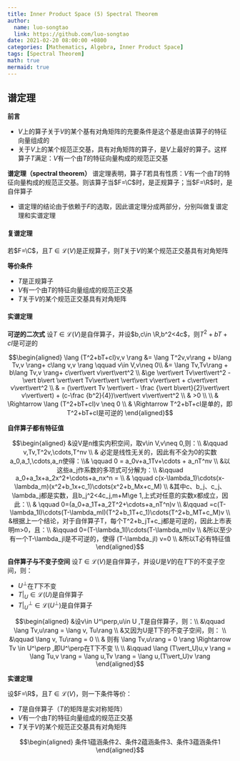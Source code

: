 ```yaml
---
title: Inner Product Space (5) Spectral Theorem
author:
  name: luo-songtao
  link: https://github.com/luo-songtao
date: 2021-02-20 08:00:00 +0800
categories: [Mathematics, Algebra, Inner Product Space]
tags: [Spectral Theorem]
math: true
mermaid: true
---
```



## 谱定理

**前言**	

- $V$上的算子关于$V$的某个基有对角矩阵的充要条件是这个基是由该算子的特征向量组成的
- 关于$V$上的某个规范正交基，具有对角矩阵的算子，是$V$上最好的算子。这样算子$T$满足：$V$有一个由$T$的特征向量构成的规范正交基

**谱定理（spectral theorem）** 谱定理表明，算子$T$若具有性质：$V$有一个由$T$的特征向量构成的规范正交基。则该算子当$F=\C$时，是正规算子；当$F=\R$时，是自伴算子

- 谱定理的结论由于依赖于$F$的选取，因此谱定理分成两部分，分别叫做复谱定理和实谱定理



#### 复谱定理

若$F=\C$，且$T\in \mathcal{L}(V)$是正规算子，则$T$关于$V$的某个规范正交基具有对角矩阵

**等价条件**

- $T$是正规算子
- $V$有一个由$T$的特征向量组成的规范正交基
- $T$关于$V$的某个规范正交基具有对角矩阵



#### 实谱定理

**可逆的二次式**	设$T\in \mathcal{L}(V)$是自伴算子，并设$b,c\in \R,b^2<4c$，则$T^2+bT+cI$是可逆的

$$\begin{aligned} \lang (T^2+bT+cI)v,v \rang &= \lang T^2v,v\rang + b\lang Tv,v \rang+ c\lang v,v \rang \qquad v\in V,v\neq 0\\ &= \lang Tv,Tv\rang +  b\lang Tv,v \rang+ c\vert\vert v\vert\vert^2  \\ &\ge \vert\vert Tv\vert\vert^2 -\vert b\vert \vert\vert Tv\vert\vert \vert\vert v\vert\vert + c\vert\vert v\vert\vert^2 \\ & = (\vert\vert Tv \vert\vert - \frac {\vert b\vert}{2}\vert\vert v\vert\vert) + (c-\frac {b^2}{4})\vert\vert v\vert\vert^2 \\ & >0 \\ \\ & \Rightarrow \lang (T^2+bT+cI)v \neq 0 \\ & \Rightarrow T^2+bT+cI是单的，即T^2+bT+cI是可逆的 \end{aligned}$$

**自伴算子都有特征值**

$$\begin{aligned} &设V是n维实内积空间，取v\in V,v\neq 0,则：\\ &\qquad v,Tv,T^2v,\cdots,T^nv \\ & 必定是线性无关的，因此有不全为0的实数a_0,a_1,\cdots,a_n使得：\\& \qquad 0 = a_0v+a_1Tv+\cdots + a_nT^nv \\ &以这些a_j作系数的多项式可分解为：\\ &\qquad a_0+a_1x+a_2x^2+\cdots+a_nx^n = \\ & \qquad c(x-\lambda_1)\cdots(x-\lambda_m)(x^2+b_1x+c_1)\cdots(x^2+b_Mx+c_M) \\ &其中c、b_j、c_j、\lambda_j都是实数，且b_j^2<4c_j,m+M\ge 1,上式对任意的实数x都成立，因此：\\ & \qquad 0=(a_0+a_1T+a_2T^2+\cdots+a_nT^n)v \\ &\qquad =c(T-\lambda_1I)\cdots(T-\lambda_mI)(T^2+b_1T+c_1)\cdots(T^2+b_MT+c_M)v \\ &根据上一个结论，对于自伴算子T，每个T^2+b_jT+c_j都是可逆的，因此上市表明m>0，且：\\ &\qquad 0=(T-\lambda_1I)\cdots(T-\lambda_mI)v \\ &所以至少有一个T-\lambda_jI是不可逆的，使得 (T-\lambda_jI) v=0 \\ &所以T必有特征值 \end{aligned}$$



**自伴算子与不变子空间**	设$T\in \mathcal{L}(V)$是自伴算子，并设$U$是$V$的在$T$下的不变子空间，则：

- $U^\perp$在$T$下不变
- $T\vert_U \in \mathcal{L}(U)$是自伴算子
- $T\vert_U^\perp \in \mathcal{L}(U^\perp)$是自伴算子

 $$\begin{aligned} &设v\in U^\perp,u\in U ,T是自伴算子，则：\\ &\qquad \lang Tv,u\rang = \lang v, Tu\rang \\ &又因为U是T下的不变子空间，则： \\ &\qquad \lang v, Tu\rang = 0 \\ & 则有 \lang Tv,u\rang = 0  \rang \Rightarrow Tv \in U^\perp ,即U^\perp在T下不变 \\ \\ &\qquad \lang (T\vert_U)u,v \rang = \lang Tu,v \rang = \lang u,Tv \rang = \lang u,(T\vert_U)v \rang \end{aligned}$$



**实谱定理**	

设$F=\R$，且$T\in \mathcal{L}(V)$，则一下条件等价：

- $T$是自伴算子（$T$的矩阵是实对称矩阵）
- $V$有一个由$T$的特征向量组成的规范正交基
- $T$关于$V$的某个规范正交基具有对角矩阵

$$\begin{aligned} 条件1蕴涵条件2、条件2蕴涵条件3、条件3蕴涵条件1 \end{aligned}$$

 